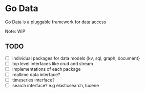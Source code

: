# Go Data

Go Data is a pluggable framework for data access

Note: WIP

## TODO 

- [ ] individual packages for data models {kv, sql, graph, document}
- [ ] top level interfaces like crud and stream
- [ ] implementations of each package
- [ ] realtime data interface?
- [ ] timeseries interface?
- [ ] search interface? e.g elasticsearch, lucene
